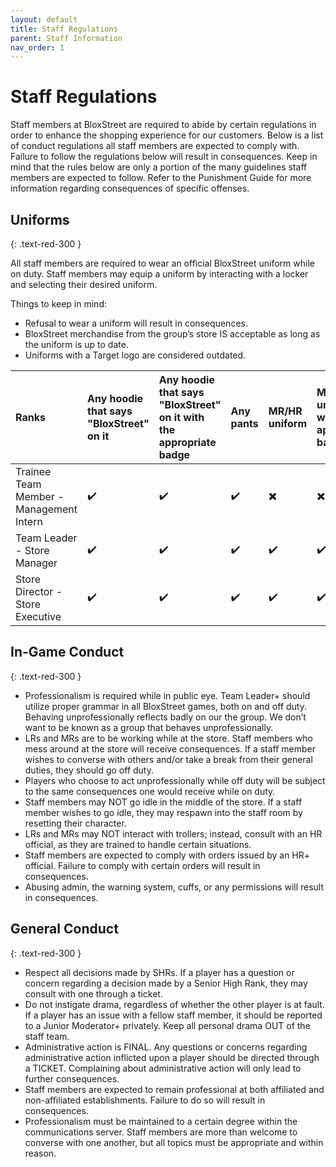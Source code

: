 ```yaml
---
layout: default
title: Staff Regulations
parent: Staff Information
nav_order: 1
---
```


# Staff Regulations 
Staff members at BloxStreet are required to abide by certain regulations in order to enhance the shopping experience for our customers. Below is a list of conduct regulations all staff members are expected to comply with. Failure to follow the regulations below will result in consequences. Keep in mind that the rules below are only a portion of the many guidelines staff members are expected to follow. Refer to the Punishment Guide for more information regarding consequences of specific offenses.

## Uniforms
{: .text-red-300 } 

All staff members are required to wear an official BloxStreet uniform while on duty. Staff members may equip a uniform by interacting with a locker and selecting their desired uniform.
  
  Things to keep in mind:
  *  Refusal to wear a uniform will result in consequences.
  *  BloxStreet merchandise from the group’s store IS acceptable as long as the uniform is up to date. 
  *  Uniforms with a Target logo are considered outdated.

 | Ranks       | Any hoodie that says "BloxStreet" on it    | Any hoodie that says "BloxStreet" on it with the appropriate badge | Any pants | MR/HR uniform | MR/HR uniform with the appropriate badge | Any appropriate clothing with the HR badge | 
|:-------------|:------------------|:------|:--------|:----------|:--------|:-----------|
| Trainee Team Member - Management Intern  | ✔️| ✔️  | ✔️ | ✖️ | ✖️ | ✖️ |
| Team Leader - Store Manager | ✔️| ✔️  | ✔️ | ✔️ | ✔️ | ✖️ |
| Store Director - Store Executive  | ✔️| ✔️  | ✔️ | ✔️ | ✔️ | ✔️ |

## In-Game Conduct
{: .text-red-300 } 

  *  Professionalism is required while in public eye. Team Leader+ should utilize proper grammar in all BloxStreet games, both on and off duty. Behaving unprofessionally reflects badly on our the group. We don’t want to be known as a group that behaves unprofessionally.
  *  LRs and MRs are to be working while at the store. Staff members who mess around at the store will receive consequences. If a staff member wishes to converse with others and/or take a break from their general duties, they should go off duty.
  *  Players who choose to act unprofessionally while off duty will be subject to the same consequences one would receive while on duty.
  *  Staff members may NOT go idle in the middle of the store. If a staff member wishes to go idle, they may respawn into the staff room by resetting their character.
  *  LRs and MRs may NOT interact with trollers; instead, consult with an HR official, as they are trained to handle certain situations.
  *  Staff members are expected to comply with orders issued by an HR+ official. Failure to comply with certain orders will result in consequences.
  *  Abusing admin, the warning system, cuffs, or any permissions will result in consequences.

## General Conduct
{: .text-red-300 } 

  *  Respect all decisions made by SHRs. If a player has a question or concern regarding a decision made by a Senior High Rank, they may consult with one through a ticket.
  *  Do not instigate drama, regardless of whether the other player is at fault. If a player has an issue with a fellow staff member,  it should be reported to a Junior Moderator+ privately. Keep all personal drama OUT of the staff team.
  *  Administrative action is FINAL. Any questions or concerns regarding administrative action inflicted upon a player should be directed through a TICKET. Complaining about administrative action will only lead to further consequences.
  *  Staff members are expected to remain professional at both affiliated and non-affiliated establishments. Failure to do so will result in consequences.
  *  Professionalism must be maintained to a certain degree within the communications server. Staff members are more than welcome to converse with one another, but all topics must be appropriate and within reason.

